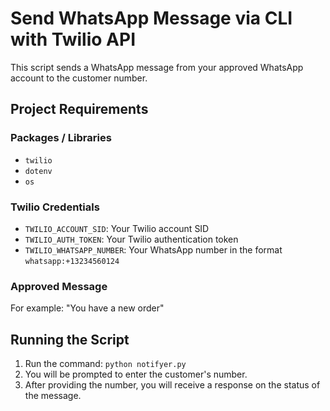 # Send WhatsApp Message via CLI with Twilio API

This script sends a WhatsApp message from your approved WhatsApp account to the customer number.

## Project Requirements

### Packages / Libraries
- `twilio`
- `dotenv`
- `os`

### Twilio Credentials 
- `TWILIO_ACCOUNT_SID`: Your Twilio account SID
- `TWILIO_AUTH_TOKEN`: Your Twilio authentication token
- `TWILIO_WHATSAPP_NUMBER`: Your WhatsApp number in the format `whatsapp:+13234560124`

### Approved Message
For example: "You have a new order"

## Running the Script
1. Run the command: `python notifyer.py`
2. You will be prompted to enter the customer's number.
3. After providing the number, you will receive a response on the status of the message.